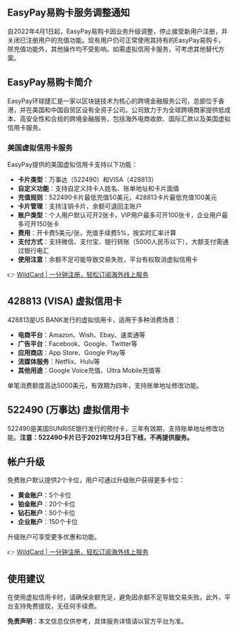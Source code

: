 ## EasyPay易购卡服务调整通知

自2022年4月1日起，EasyPay易购卡因业务升级调整，停止接受新用户注册，并关闭已注册用户的充值功能。现有用户仍可正常使用其持有的EasyPay易购卡，除充值功能外，其他操作均不受影响。如需虚拟信用卡服务，可考虑其他替代方案。

## EasyPay易购卡简介

EasyPay环球捷汇是一家以区块链技术为核心的跨境金融服务公司，总部位于香港，并在美国和中国自贸区设有全资子公司。公司致力于为全球跨境商家提供低成本、高安全性和合规的跨境金融服务，包括海外电商收款、国际汇款以及美国虚拟信用卡服务。

### 美国虚拟信用卡服务

EasyPay提供的美国虚拟信用卡支持以下功能：

- **卡片类型**：万事达（522490）和VISA（428813）
- **自定义功能**：支持自定义持卡人姓名、账单地址和卡片面值
- **充值规则**：522490卡片最低充值50美元，428813卡片最低充值100美元
- **卡片管理**：支持注销卡片，余额可退回主账户
- **账户类型**：个人用户默认可开2张卡，VIP用户最多可开100张卡，企业用户最多可开150张卡
- **费用**：开卡费5美元/张，充值手续费5%，按实时汇率计算
- **支付方式**：支持微信、支付宝、银行转账（5000人民币以下），大额支付需通过银行电汇
- **使用注意**：余额不足可能导致交易失败，平台有权取消虚拟信用卡

👉 [WildCard | 一分钟注册，轻松订阅海外线上服务](https://bit.ly/bewildcard)

## 428813 (VISA) 虚拟信用卡

428813是US BANK发行的虚拟信用卡，适用于多种消费场景：

- **电商平台**：Amazon、Wish、Ebay、速卖通等
- **广告平台**：Facebook、Google、Twitter等
- **应用商店**：App Store、Google Play等
- **流媒体服务**：Netflix、Hulu等
- **其他用途**：Google Voice充值、Ultra Mobile充值等

单笔消费额度高达5000美元，有效期为四年，支持账单地址修改功能。

## 522490 (万事达) 虚拟信用卡

522490是美国SUNRISE银行发行的预付卡，三年有效期，支持账单地址修改功能。**注意：522490卡片已于2021年12月3日下线，不再提供服务。**

## 帐户升级

免费账户默认提供2个卡位，用户可通过升级账户获得更多卡位：

- **黄金账户**：5个卡位
- **铂金账户**：20个卡位
- **钻石账户**：50个卡位
- **企业账户**：150个卡位

升级账户可享受更多优惠和功能。

👉 [WildCard | 一分钟注册，轻松订阅海外线上服务](https://bit.ly/bewildcard)

## 使用建议

在使用虚拟信用卡时，请确保余额充足，避免因余额不足导致交易失败。此外，平台支持免费提现，无任何手续费。

**免责声明**：本文信息仅供参考，具体服务详情请以官方平台为准。
